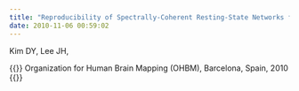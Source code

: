 ```yaml
---
title: "Reproducibility of Spectrally-Coherent Resting-State Networks from functional MRI Data,"
date: 2010-11-06 00:59:02
---
```


Kim DY, Lee JH, 

{{<format bright-green>}}
Organization for Human Brain Mapping (OHBM), Barcelona, Spain, 2010
{{</format>}}
